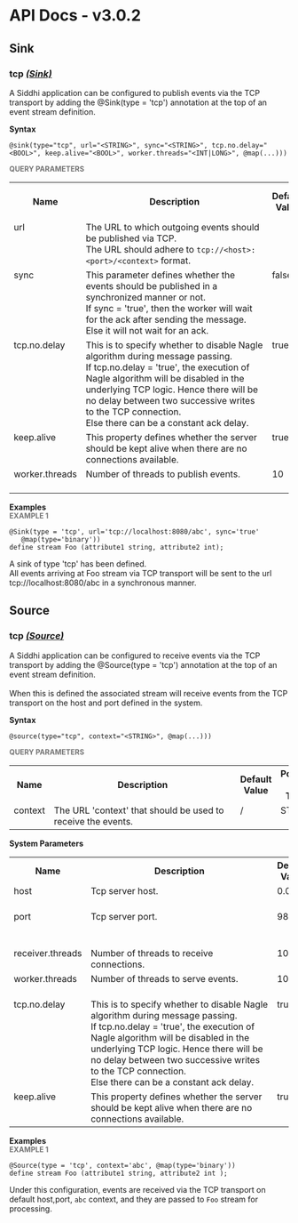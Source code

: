 # API Docs - v3.0.2

## Sink

### tcp *<a target="_blank" href="http://siddhi.io/documentation/siddhi-5.x/query-guide-5.x/#sink">(Sink)</a>*

<p style="word-wrap: break-word">A Siddhi application can be configured to publish events via the TCP transport by adding the @Sink(type = 'tcp') annotation at the top of an event stream definition.</p>

<span id="syntax" class="md-typeset" style="display: block; font-weight: bold;">Syntax</span>
```
@sink(type="tcp", url="<STRING>", sync="<STRING>", tcp.no.delay="<BOOL>", keep.alive="<BOOL>", worker.threads="<INT|LONG>", @map(...)))
```

<span id="query-parameters" class="md-typeset" style="display: block; color: rgba(0, 0, 0, 0.54); font-size: 12.8px; font-weight: bold;">QUERY PARAMETERS</span>
<table>
    <tr>
        <th>Name</th>
        <th style="min-width: 20em">Description</th>
        <th>Default Value</th>
        <th>Possible Data Types</th>
        <th>Optional</th>
        <th>Dynamic</th>
    </tr>
    <tr>
        <td style="vertical-align: top">url</td>
        <td style="vertical-align: top; word-wrap: break-word">The URL to which outgoing events should be published via TCP.<br>The URL should adhere to <code>tcp://&lt;host&gt;:&lt;port&gt;/&lt;context&gt;</code> format.</td>
        <td style="vertical-align: top"></td>
        <td style="vertical-align: top">STRING</td>
        <td style="vertical-align: top">No</td>
        <td style="vertical-align: top">No</td>
    </tr>
    <tr>
        <td style="vertical-align: top">sync</td>
        <td style="vertical-align: top; word-wrap: break-word">This parameter defines whether the events should be published in a synchronized manner or not.<br>If sync = 'true', then the worker will wait for the ack after sending the message.<br>Else it will not wait for an ack.</td>
        <td style="vertical-align: top">false</td>
        <td style="vertical-align: top">STRING</td>
        <td style="vertical-align: top">Yes</td>
        <td style="vertical-align: top">Yes</td>
    </tr>
    <tr>
        <td style="vertical-align: top">tcp.no.delay</td>
        <td style="vertical-align: top; word-wrap: break-word">This is to specify whether to disable Nagle algorithm during message passing.<br>If tcp.no.delay = 'true', the execution of Nagle algorithm will be disabled in the underlying TCP logic. Hence there will be no delay between two successive writes to the TCP connection.<br>Else there can be a constant ack delay.</td>
        <td style="vertical-align: top">true</td>
        <td style="vertical-align: top">BOOL</td>
        <td style="vertical-align: top">Yes</td>
        <td style="vertical-align: top">No</td>
    </tr>
    <tr>
        <td style="vertical-align: top">keep.alive</td>
        <td style="vertical-align: top; word-wrap: break-word">This property defines whether the server should be kept alive when there are no connections available.</td>
        <td style="vertical-align: top">true</td>
        <td style="vertical-align: top">BOOL</td>
        <td style="vertical-align: top">Yes</td>
        <td style="vertical-align: top">No</td>
    </tr>
    <tr>
        <td style="vertical-align: top">worker.threads</td>
        <td style="vertical-align: top; word-wrap: break-word">Number of threads to publish events.</td>
        <td style="vertical-align: top">10</td>
        <td style="vertical-align: top">INT<br>LONG</td>
        <td style="vertical-align: top">Yes</td>
        <td style="vertical-align: top">No</td>
    </tr>
</table>

<span id="examples" class="md-typeset" style="display: block; font-weight: bold;">Examples</span>
<span id="example-1" class="md-typeset" style="display: block; color: rgba(0, 0, 0, 0.54); font-size: 12.8px; font-weight: bold;">EXAMPLE 1</span>
```
@Sink(type = 'tcp', url='tcp://localhost:8080/abc', sync='true' 
   @map(type='binary'))
define stream Foo (attribute1 string, attribute2 int);
```
<p style="word-wrap: break-word">A sink of type 'tcp' has been defined.<br>All events arriving at Foo stream via TCP transport will be sent to the url tcp://localhost:8080/abc in a synchronous manner.</p>

## Source

### tcp *<a target="_blank" href="http://siddhi.io/documentation/siddhi-5.x/query-guide-5.x/#source">(Source)</a>*

<p style="word-wrap: break-word">A Siddhi application can be configured to receive events via the TCP transport by adding the @Source(type = 'tcp') annotation at the top of an event stream definition.<br><br>When this is defined the associated stream will receive events from the TCP transport on the host and port defined in the system.</p>

<span id="syntax" class="md-typeset" style="display: block; font-weight: bold;">Syntax</span>
```
@source(type="tcp", context="<STRING>", @map(...)))
```

<span id="query-parameters" class="md-typeset" style="display: block; color: rgba(0, 0, 0, 0.54); font-size: 12.8px; font-weight: bold;">QUERY PARAMETERS</span>
<table>
    <tr>
        <th>Name</th>
        <th style="min-width: 20em">Description</th>
        <th>Default Value</th>
        <th>Possible Data Types</th>
        <th>Optional</th>
        <th>Dynamic</th>
    </tr>
    <tr>
        <td style="vertical-align: top">context</td>
        <td style="vertical-align: top; word-wrap: break-word">The URL 'context' that should be used to receive the events.</td>
        <td style="vertical-align: top"><execution plan name>/<stream name></td>
        <td style="vertical-align: top">STRING</td>
        <td style="vertical-align: top">Yes</td>
        <td style="vertical-align: top">No</td>
    </tr>
</table>

<span id="system-parameters" class="md-typeset" style="display: block; font-weight: bold;">System Parameters</span>
<table>
    <tr>
        <th>Name</th>
        <th style="min-width: 20em">Description</th>
        <th>Default Value</th>
        <th>Possible Parameters</th>
    </tr>
    <tr>
        <td style="vertical-align: top">host</td>
        <td style="vertical-align: top; word-wrap: break-word">Tcp server host.</td>
        <td style="vertical-align: top">0.0.0.0</td>
        <td style="vertical-align: top">Any valid host or IP</td>
    </tr>
    <tr>
        <td style="vertical-align: top">port</td>
        <td style="vertical-align: top; word-wrap: break-word">Tcp server port.</td>
        <td style="vertical-align: top">9892</td>
        <td style="vertical-align: top">Any integer representing valid port</td>
    </tr>
    <tr>
        <td style="vertical-align: top">receiver.threads</td>
        <td style="vertical-align: top; word-wrap: break-word">Number of threads to receive connections.</td>
        <td style="vertical-align: top">10</td>
        <td style="vertical-align: top">Any positive integer</td>
    </tr>
    <tr>
        <td style="vertical-align: top">worker.threads</td>
        <td style="vertical-align: top; word-wrap: break-word">Number of threads to serve events.</td>
        <td style="vertical-align: top">10</td>
        <td style="vertical-align: top">Any positive integer</td>
    </tr>
    <tr>
        <td style="vertical-align: top">tcp.no.delay</td>
        <td style="vertical-align: top; word-wrap: break-word">This is to specify whether to disable Nagle algorithm during message passing.<br>If tcp.no.delay = 'true', the execution of Nagle algorithm  will be disabled in the underlying TCP logic. Hence there will be no delay between two successive writes to the TCP connection.<br>Else there can be a constant ack delay.</td>
        <td style="vertical-align: top">true</td>
        <td style="vertical-align: top">true<br>false</td>
    </tr>
    <tr>
        <td style="vertical-align: top">keep.alive</td>
        <td style="vertical-align: top; word-wrap: break-word">This property defines whether the server should be kept alive when there are no connections available.</td>
        <td style="vertical-align: top">true</td>
        <td style="vertical-align: top">true<br>false</td>
    </tr>
</table>

<span id="examples" class="md-typeset" style="display: block; font-weight: bold;">Examples</span>
<span id="example-1" class="md-typeset" style="display: block; color: rgba(0, 0, 0, 0.54); font-size: 12.8px; font-weight: bold;">EXAMPLE 1</span>
```
@Source(type = 'tcp', context='abc', @map(type='binary'))
define stream Foo (attribute1 string, attribute2 int );
```
<p style="word-wrap: break-word">Under this configuration, events are received via the TCP transport on default host,port, <code>abc</code> context, and they are passed to <code>Foo</code> stream for processing. </p>

